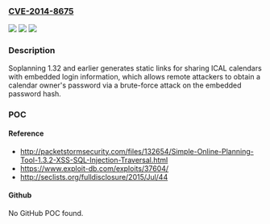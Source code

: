 ### [CVE-2014-8675](https://cve.mitre.org/cgi-bin/cvename.cgi?name=CVE-2014-8675)
![](https://img.shields.io/static/v1?label=Product&message=n%2Fa&color=blue)
![](https://img.shields.io/static/v1?label=Version&message=n%2Fa&color=blue)
![](https://img.shields.io/static/v1?label=Vulnerability&message=n%2Fa&color=brighgreen)

### Description

Soplanning 1.32 and earlier generates static links for sharing ICAL calendars with embedded login information, which allows remote attackers to obtain a calendar owner's password via a brute-force attack on the embedded password hash.

### POC

#### Reference
- http://packetstormsecurity.com/files/132654/Simple-Online-Planning-Tool-1.3.2-XSS-SQL-Injection-Traversal.html
- https://www.exploit-db.com/exploits/37604/
- http://seclists.org/fulldisclosure/2015/Jul/44

#### Github
No GitHub POC found.

